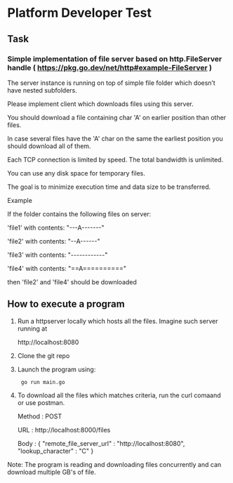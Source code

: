 # Platform Developer Test

## Task

### Simple implementation of file server based on http.FileServer handle ( https://pkg.go.dev/net/http#example-FileServer )

The server instance is running on top of simple file folder which doesn’t have nested subfolders.

Please implement client which downloads files using this server.

You should download a file containing char 'A' on earlier position than other files.

In case several files have the 'A' char on the same the earliest position you should download all of them.

Each TCP connection is limited by speed. The total bandwidth is unlimited.

You can use any disk space for temporary files.

The goal is to minimize execution time and data size to be transferred.

Example

If the folder contains the following files on server:

'file1' with contents: "---A-------"

'file2' with contents: "--A------"  

'file3' with contents: "------------"

'file4' with contents: "==A=========="

then 'file2' and 'file4' should be downloaded

## How to execute a program

1. Run a httpserver locally which hosts all the files. Imagine such server running at 

    http://localhost:8080

2. Clone the git repo
3. Launch the program using:

        go run main.go

4. To download all the files which matches criteria, run the curl comaand or use postman.

    Method : POST

    URL : http://localhost:8000/files
    
    Body :
    {
    "remote_file_server_url" : "http://localhost:8080",
    "lookup_character" : "C"
    }

Note: The program is reading and downloading files concurrently and can download multiple GB's of file.